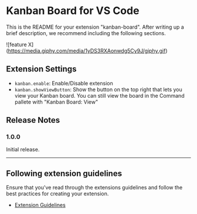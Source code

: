 # Kanban Board for VS Code

This is the README for your extension "kanban-board". After writing up a brief description, we recommend including the following sections.

![feature X\]\(https://media.giphy.com/media/1yDS3RXAonwdg5Cy9J/giphy.gif)

## Extension Settings

* `kanban.enable`: Enable/Disable extension
* `kanban.showViewButton`: Show the button on the top right that lets you view your Kanban board. You can still view the board in the Command pallete with "Kanban Board: View"

## Release Notes

### 1.0.0

Initial release.

---

## Following extension guidelines

Ensure that you've read through the extensions guidelines and follow the best practices for creating your extension.

* [Extension Guidelines](https://code.visualstudio.com/api/references/extension-guidelines)
